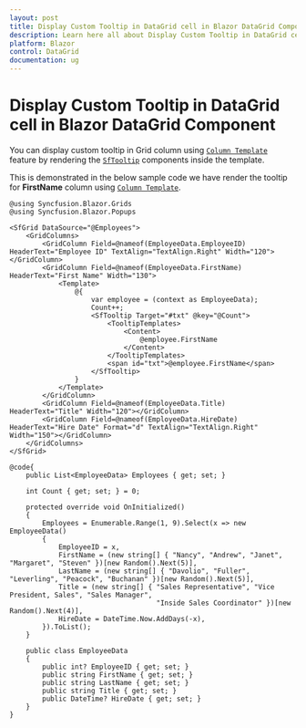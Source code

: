 ```yaml
---
layout: post
title: Display Custom Tooltip in DataGrid cell in Blazor DataGrid Component | Syncfusion
description: Learn here all about Display Custom Tooltip in DataGrid cell in Syncfusion Blazor DataGrid component and more.
platform: Blazor
control: DataGrid
documentation: ug
---
```


# Display Custom Tooltip in DataGrid cell in Blazor DataGrid Component

You can display custom tooltip in Grid column using [`Column Template`](https://blazor.syncfusion.com/documentation/datagrid/columns/#column-template) feature by rendering the [`SfTooltip`](https://blazor.syncfusion.com/documentation/tooltip/getting-started/) components inside the template.

This is demonstrated in the below sample code we have render the tooltip for **FirstName** column using [`Column Template`](https://blazor.syncfusion.com/documentation/datagrid/columns/#column-template).

```cshtml
@using Syncfusion.Blazor.Grids
@using Syncfusion.Blazor.Popups

<SfGrid DataSource="@Employees">
    <GridColumns>
        <GridColumn Field=@nameof(EmployeeData.EmployeeID) HeaderText="Employee ID" TextAlign="TextAlign.Right" Width="120"></GridColumn>
        <GridColumn Field=@nameof(EmployeeData.FirstName) HeaderText="First Name" Width="130">
            <Template>
                @{
                    var employee = (context as EmployeeData);
                    Count++;
                    <SfTooltip Target="#txt" @key="@Count">
                        <TooltipTemplates>
                            <Content>
                                @employee.FirstName
                            </Content>
                        </TooltipTemplates>
                        <span id="txt">@employee.FirstName</span>
                    </SfTooltip>
                }
            </Template>
        </GridColumn>
        <GridColumn Field=@nameof(EmployeeData.Title) HeaderText="Title" Width="120"></GridColumn>
        <GridColumn Field=@nameof(EmployeeData.HireDate) HeaderText="Hire Date" Format="d" TextAlign="TextAlign.Right" Width="150"></GridColumn>
    </GridColumns>
</SfGrid>

@code{
    public List<EmployeeData> Employees { get; set; }

    int Count { get; set; } = 0;

    protected override void OnInitialized()
    {
        Employees = Enumerable.Range(1, 9).Select(x => new EmployeeData()
        {
            EmployeeID = x,
            FirstName = (new string[] { "Nancy", "Andrew", "Janet", "Margaret", "Steven" })[new Random().Next(5)],
            LastName = (new string[] { "Davolio", "Fuller", "Leverling", "Peacock", "Buchanan" })[new Random().Next(5)],
            Title = (new string[] { "Sales Representative", "Vice President, Sales", "Sales Manager",
                                    "Inside Sales Coordinator" })[new Random().Next(4)],
            HireDate = DateTime.Now.AddDays(-x),
        }).ToList();
    }

    public class EmployeeData
    {
        public int? EmployeeID { get; set; }
        public string FirstName { get; set; }
        public string LastName { get; set; }
        public string Title { get; set; }
        public DateTime? HireDate { get; set; }
    }
}
```